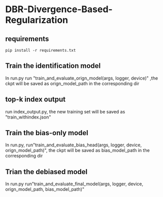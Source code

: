 # DBR-Divergence-Based-Regularization




## requirements
```
pip install -r requirements.txt
```


## Train the identification model

In run.py run "train_and_evaluate_orign_model(args, logger, device)" ,the ckpt will be saved as orign_model_path in the corresponding dir

## top-k index output

run index_output.py, the new training set will be saved as "train_withindex.json"

## Train the bias-only model

In run.py, run"train_and_evaluate_bias_head(args, logger, device, orign_model_path)", the ckpt will be saved as bias_model_path in the corresponding dir


## Trian the debiased model
In run.py run"train_and_evaluate_final_model(args, logger, device, orign_model_path, bias_model_path)"
